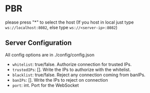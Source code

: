 # PBR

please press "*" to select the host (If you host in local just type `ws://localhost:8082`, else type `ws://<server-ip>:8082`)

## Server Configuration
All config options are in ./config/config.json

* `whitelist`: true/false. Authorize connection for trusted IPs.
* `trustedIPs`: []. Write the IPs to authorize with the whitelist.
* `blacklist`: true/false. Reject any connection coming from banIPs.
* `banIPs`: []. Write the IPs to reject on connection
* `port`: int. Port for the WebSocket